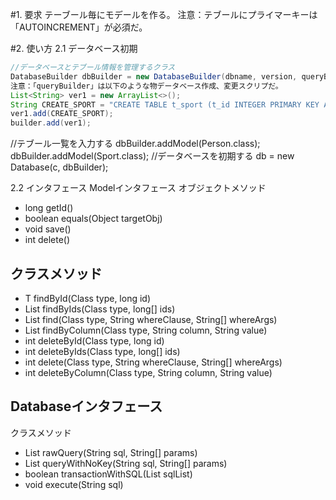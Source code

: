 #1. 要求
テーブール毎にモデールを作る。
注意：テブールにプライマーキーは「AUTOINCREMENT」が必須だ。

#2. 使い方
2.1 データベース初期
```java
//データベースとテブール情報を管理するクラス
DatabaseBuilder dbBuilder = new DatabaseBuilder(dbname, version, queryBuilder);
注意：「queryBuilder」は以下のような物データベース作成、変更スクリプだ。
List<String> ver1 = new ArrayList<>();
String CREATE_SPORT = "CREATE TABLE t_sport (t_id INTEGER PRIMARY KEY AUTOINCREMENT, t_category text, dt_created date)";
ver1.add(CREATE_SPORT);
builder.add(ver1);
```
//テブール一覧を入力する
dbBuilder.addModel(Person.class);
dbBuilder.addModel(Sport.class);
//データベースを初期する
db = new Database(c, dbBuilder);

2.2 インタフェース
Modelインタフェース
オブジェクトメソッド
+ long getId()
+ boolean equals(Object targetObj)
+ void save()
+ int delete()

## クラスメソッド
+ <T extends Model> T findById(Class<T> type, long id)
+ <T extends Model> List<T> findByIds(Class<T> type, long[] ids)
+ <T extends Model> List<T> find(Class<T> type, String whereClause, String[] whereArgs)
+ <T extends Model> List<T> findByColumn(Class<T> type, String column, String value)
+ <T extends Model> int deleteById(Class<T> type, long id)
+ <T extends Model> int deleteByIds(Class<T> type, long[] ids)
+ <T extends Model> int delete(Class<T> type, String whereClause, String[] whereArgs)
+ <T extends Model>int deleteByColumn(Class<T> type, String column, String value)

## Databaseインタフェース
クラスメソッド
+ List rawQuery(String sql, String[] params)
+ List queryWithNoKey(String sql, String[] params)
+ boolean transactionWithSQL(List<String> sqlList)
+ void execute(String sql)
